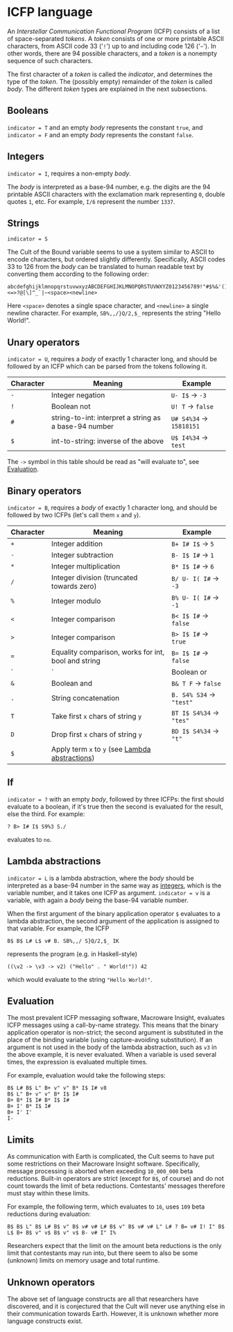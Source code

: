 # ICFP language

An _Interstellar Communication Functional Program_ (ICFP) consists of a list of space-separated *tokens*. A *token* consists of one or more printable ASCII characters, from ASCII code 33 ('`!`') up to and including code 126 ('`~`'). In other words, there are 94 possible characters, and a *token* is a nonempty sequence of such characters.

The first character of a *token* is called the *indicator*, and determines the type of the *token*. The (possibly empty) remainder of the *token* is called *body*. The different *token* types are explained in the next subsections.

## Booleans

`indicator = T` and an empty *body* represents the constant `true`, and `indicator = F` and an empty *body* represents the constant `false`.

## Integers

`indicator = I`, requires a non-empty *body*.

The *body* is interpreted as a base-94 number, e.g. the digits are the 94 printable ASCII characters with the exclamation mark representing `0`, double quotes `1`, etc. For example, `I/6` represent the number `1337`.

## Strings

`indicator = S`

The Cult of the Bound variable seems to use a system similar to ASCII to encode characters, but ordered slightly differently. Specifically, ASCII codes 33 to 126 from the *body* can be translated to human readable text by converting them according to the following order:

```
abcdefghijklmnopqrstuvwxyzABCDEFGHIJKLMNOPQRSTUVWXYZ0123456789!"#$%&'()*+,-./:;<=>?@[\]^_`|~<space><newline>
```
Here `<space>` denotes a single space character, and `<newline>` a single newline character. For example, `SB%,,/}Q/2,$_` represents the string "Hello World!".

## Unary operators

`indicator = U`, requires a *body* of exactly 1 character long, and should be followed by an ICFP which can be parsed from the tokens following it.

| Character | Meaning | Example |
| --------- | ------- | ------- |
| `-` | Integer negation | `U- I$` -> `-3` |
| `!` | Boolean not | `U! T` -> `false` |
| `#` | string-to-int: interpret a string as a base-94 number | `U# S4%34` -> `15818151` |
| `$` | int-to-string: inverse of the above | `U$ I4%34` -> `test` |

The `->` symbol in this table should be read as "will evaluate to", see [Evaluation](#evaluation).

## Binary operators

`indicator = B`, requires a *body* of exactly 1 character long, and should be followed by two ICFPs (let's call them `x` and `y`).

| Character | Meaning | Example |
| --------- | ------- | ------- |
| `+` | Integer addition | `B+ I# I$` -> `5` |
| `-` | Integer subtraction | `B- I$ I#` -> `1` |
| `*` | Integer multiplication | `B* I$ I#` -> `6` |
| `/` | Integer division (truncated towards zero) | `B/ U- I( I#` -> `-3` |
| `%` | Integer modulo | `B% U- I( I#` -> `-1` |
| `<` | Integer comparison | `B< I$ I#` -> `false` |
| `>` | Integer comparison | `B> I$ I#` -> `true` |
| `=` | Equality comparison, works for int, bool and string | `B= I$ I#` -> `false` |
| `|` | Boolean or | `B| T F` -> `true` |
| `&` | Boolean and | `B& T F` -> `false` |
| `.` | String concatenation | `B. S4% S34` -> `"test"` |
| `T` | Take first `x` chars of string `y` | `BT I$ S4%34` -> `"tes"` |
| `D` | Drop first `x` chars of string `y` | `BD I$ S4%34` -> `"t"` |
| `$` | Apply term `x` to `y` (see [Lambda abstractions](#lambda-abstractions)) | |

## If
`indicator = ?` with an empty *body*, followed by three ICFPs: the first should evaluate to a boolean, if it's true then the second is evaluated for the result, else the third. For example:
```
? B> I# I$ S9%3 S./
```
evaluates to `no`.

## Lambda abstractions

`indicator = L` is a lambda abstraction, where the *body* should be interpreted as a base-94 number in the same way as [integers](#integers), which is the variable number, and it takes one ICFP as argument. `indicator = v` is a variable, with again a *body* being the base-94 variable number.

When the first argument of the binary application operator `$` evaluates to a lambda abstraction, the second argument of the application is assigned to that variable. For example, the ICFP
```
B$ B$ L# L$ v# B. SB%,,/ S}Q/2,$_ IK
```
represents the program (e.g. in Haskell-style)
```
((\v2 -> \v3 -> v2) ("Hello" . " World!")) 42
```
which would evaluate to the string `"Hello World!"`.

## Evaluation

The most prevalent ICFP messaging software, Macroware Insight, evaluates ICFP messages using a call-by-name strategy. This means that the binary application operator is non-strict; the second argument is substituted in the place of the binding variable (using capture-avoiding substitution). If an argument is not used in the body of the lambda abstraction, such as `v3` in the above example, it is never evaluated. When a variable is used several times, the expression is evaluated multiple times.

For example, evaluation would take the following steps:
```
B$ L# B$ L" B+ v" v" B* I$ I# v8
B$ L" B+ v" v" B* I$ I#
B+ B* I$ I# B* I$ I#
B+ I' B* I$ I#
B+ I' I'
I-
```

## Limits

As communication with Earth is complicated, the Cult seems to have put some restrictions on their Macroware Insight software. Specifically, message processing is aborted when exceeding `10_000_000` beta reductions. Built-in operators are strict (except for `B$`, of course) and do not count towards the limit of beta reductions. Contestants' messages therefore must stay within these limits.

For example, the following term, which evaluates to `16`, uses `109` beta reductions during evaluation:
```
B$ B$ L" B$ L# B$ v" B$ v# v# L# B$ v" B$ v# v# L" L# ? B= v# I! I" B$ L$ B+ B$ v" v$ B$ v" v$ B- v# I" I%
```

Researchers expect that the limit on the amount beta reductions is the only limit that contestants may run into, but there seem to also be some (unknown) limits on memory usage and total runtime.

## Unknown operators

The above set of language constructs are all that researchers have discovered, and it is conjectured that the Cult will never use anything else in their communication towards Earth. However, it is unknown whether more language constructs exist.
